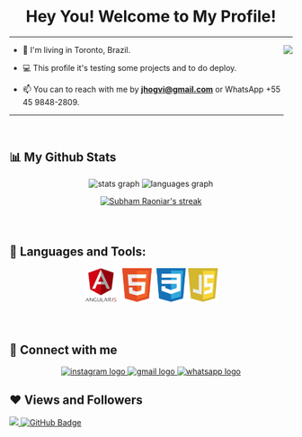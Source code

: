   <h1 align="center">Hey You! Welcome to My Profile! </h1>
<hr>
  <img align="right" height="150"  src="https://www.fabiosilvalima.net/wp-content/uploads/2017/04/fabiosilvalima-notfound.gif"  />
 
  - 📍 I'm living in Toronto, Brazil. 
  
  - 💻 This profile it's testing some projects and to do deploy.
  
  - 📫 You can to reach with me by **jhogvi@gmail.com** or WhatsApp +55 45 9848-2809.
<hr>  
  <br clear="both">
  
  ##  📊 My Github Stats
  
  <div align="center">
    <img src="https://github-readme-stats.vercel.app/api?hide_title=false&hide_rank=false&show_icons=true&include_all_commits=false&count_private=true&disable_animations=false&theme=algolia&locale=en&hide_border=false&username=jhogvi" height="150" alt="stats graph"  />
    <img src="https://github-readme-stats.vercel.app/api/top-langs?locale=en&hide_title=false&layout=compact&card_width=320&langs_count=10&theme=algolia&hide_border=false&username=jhogvi" height="150" alt="languages graph"  />
  </div>
  
  <p align="center">
      <a href="https://github.com/jhogvi/github-readme-streak-stats">
          <img title="🔥 Get streak stats for your profile at git.io/streak-stats" alt="Subham Raoniar's streak" src="https://github-readme-streak-stats.herokuapp.com/?user=jhogvi&theme=black-ice&hide_border=false&stroke=0000&background=060A0CD0"/>
      </a>
  </p>
  
  ###
  
  <br clear="both">
  
  ##  🚀 Languages and Tools:

<div align="center">
  <img src="img/ANGULAR.png" alt="Angular JS" height="60px">
  <img src="img/HTML.png" alt="HTML" height="60px">
  <img src="img/CSS.png" alt="CSS" height="60px">
  <img src="img/JS.png" alt="JavaScript" height="60px">
</div>

###
  
  <br clear="both">
  
  
  ## 📲 Connect with me 
  
  <div align="center">
    <a href="https://www.instagram.com/jhogvi_oficial?igsh=aW81NmRwZWRxNm9p" target="_blank">
      <img src="https://img.shields.io/static/v1?message=Instagram&logo=instagram&label=&color=E4405F&logoColor=white&labelColor=&style=for-the-badge" height="35" alt="instagram logo"  />
    <a href="mailto:jhogvi@gmail.com" target="_blank">
      <img src="https://img.shields.io/static/v1?message=Gmail&logo=gmail&label=&color=D14836&logoColor=white&labelColor=&style=for-the-badge" height="35" alt="gmail logo"  />
    <a href="https://api.whatsapp.com/send?phone=554598482809&text=Ol%C3%A1%2C%20Vi%20o%20seu%20GitHub..." target="_blank">
      <img src="https://img.shields.io/static/v1?message=Whatsapp&logo=whatsapp&label=&color=25D366&logoColor=white&labelColor=&style=for-the-badge" height="35" alt="whatsapp logo"  />
    </a>
  </div>
  
  ###
  
  ## ❤ Views and Followers
  <a href="https://github.com/jhogvi/github-profile-views-counter" target="_blank">
      <img src="https://komarev.com/ghpvc/?username=jhogvi" >
  </a>
  <a  href="https://github.com/jhogvi?tab=followers"><img src="https://img.shields.io/github/followers/jhogvi?label=Followers&style=social" alt="GitHub Badge"></a>
